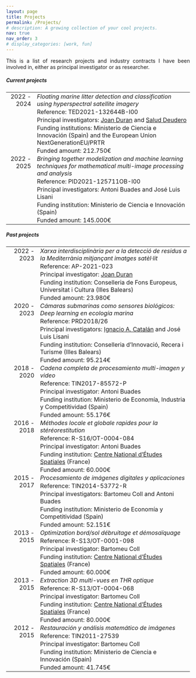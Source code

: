 ```yaml
---
layout: page
title: Projects
permalink: /Projects/
# description: A growing collection of your cool projects.
nav: true
nav_order: 3
# display_categories: [work, fun]
---
```

<div style="text-align: justify">
<p>This is a list of research projects and industry contracts I have been involved in, either as principal investigator or as researcher.</p>

<style type="text/css">
.tg  {border-collapse:collapse; border-width:0px}
.tg td{padding:1px 8px;}
.tg .tg-1{text-align:right;vertical-align:top}
.tg .tg-2{text-align:left;vertical-align:top}
.tg .tg-12{padding: 10px 8px 1px 8px; text-align:right;vertical-align:top}
.tg .tg-22{padding: 10px 8px 1px 8px; text-align:left;vertical-align:top}
</style>

<div class="projects">
<h5 class="category" id="currentProj">Current projects</h5>

<table class="tg">
  <tr>
    <td class="tg-1" rowspan="5">2022 - 2024</td>
    <td class="tg-2"><i>Floating marine litter detection and classification using hyperspectral satellite imagery</i></td>
  </tr>
  <tr>
    <td class="tg-2">Reference: TED2021-132644B-I00</td>
  </tr>
  <tr>
    <td class="tg-2">Principal investigators: <u>Joan Duran</u> and <a href="http://www.ba.ieo.es/en/personal/12-contacts/15-salud-deudero-company">Salud Deudero</a></td>
  </tr>
  <tr>
    <td class="tg-2">Funding institutions: Ministerio de Ciencia e Innovación (Spain) and the European Union NextGenerationEU/PRTR </td>
  </tr>
  <tr>
    <td class="tg-2">Funded amount: 212.750€ </td>
  </tr>
  <tr>
    <td class="tg-1" rowspan="5">2022 - 2025</td>
    <td class="tg-2"><i> Bringing together modelization and machine learning techniques for mathematical
    multi-image processing and analysis</i></td>
  </tr>
  <tr>
    <td class="tg-2">Reference: PID2021-125711OB-I00</td>
  </tr>
  <tr>
    <td class="tg-2">Principal investigators: Antoni Buades and José Luis Lisani</td>
  </tr>
  <tr>
    <td class="tg-2">Funding institution: Ministerio de Ciencia e Innovación (Spain)</td>
  </tr>
  <tr>
    <td class="tg-2">Funded amount: 145.000€ </td>
  </tr>
</table>


<h5 class="category" id="partProj">Past projects</h5>
<table class="tg">
  <tr>
    <td class="tg-1" rowspan="5">2022 - 2023</td>
    <td class="tg-2"><i>Xarxa interdisciplinària per a la detecció de residus a la Mediterrània mitjançant imatges satèl·lit</i></td>
  </tr>
  <tr>
    <td class="tg-2">Reference: AP-2021-023</td>
  </tr>
  <tr>
    <td class="tg-2">Principal investigator: <u>Joan Duran</u></td>
  </tr>
  <tr>
    <td class="tg-2">Funding institution: Conselleria de Fons Europeus, Universitat i Cultura (Illes Balears)</td>
  </tr>
  <tr>
    <td class="tg-2">Funded amount: 23.980€ </td>
  </tr>
  <tr>
    <td class="tg-1" rowspan="5">2020 - 2023</td>
    <td class="tg-2"><i>Cámaras submarinas como sensores biológicos: Deep learning en ecología marina</i></td>
  </tr>
  <tr>
    <td class="tg-2">Reference: PRD2018/26</td>
  </tr>
  <tr>
    <td class="tg-2">Principal investigators: <a href="https://imedea.uib-csic.es/el-instituto/personal/?staff_id=652">Ignacio A. Catalán</a> and José Luis Lisani</td>
  </tr>
  <tr>
    <td class="tg-2">Funding institution: Conselleria d’Innovació, Recera i Turisme (Illes Balears)</td>
  </tr>
  <tr>
    <td class="tg-2">Funded amount: 95.214€ </td>
  </tr>
  <tr>
    <td class="tg-1" rowspan="5">2018 - 2020</td>
    <td class="tg-2"><i> Cadena completa de procesamiento multi-imagen y video</i></td>
  </tr>
  <tr>
    <td class="tg-2">Reference: TIN2017-85572-P</td>
  </tr>
  <tr>
    <td class="tg-2">Principal investigator: Antoni Buades</td>
  </tr>
  <tr>
    <td class="tg-2">Funding institution: Ministerio de Economía, Industria y Competitividad (Spain)</td>
  </tr>
  <tr>
    <td class="tg-2">Funded amount: 55.176€ </td>
  </tr>
  <tr>
    <td class="tg-1" rowspan="5">2016 - 2018</td>
    <td class="tg-2"><i> Méthodes locale et globale rapides pour la stéréorestitution</i></td>
  </tr>
  <tr>
    <td class="tg-2">Reference: R-S16/OT-0004-084</td>
  </tr>
  <tr>
    <td class="tg-2">Principal investigator: Antoni Buades</td>
  </tr>
  <tr>
    <td class="tg-2">Funding institution: <a href="https://cnes.fr/en">Centre National d’Études Spatiales</a> (France)</td>
  </tr>
  <tr>
    <td class="tg-2">Funded amount: 60.000€ </td>
  </tr>
  <tr>
  <td class="tg-1" rowspan="5">2015 - 2017</td>
  <td class="tg-2"><i> Procesamiento de imágenes digitales y aplicaciones</i></td>
</tr>
<tr>
  <td class="tg-2">Reference:  TIN2014-53772-R</td>
</tr>
<tr>
  <td class="tg-2">Principal investigators: Bartomeu Coll and Antoni Buades</td>
</tr>
<tr>
  <td class="tg-2">Funding institution: Ministerio de Economía y Competitividad (Spain)</td>
</tr>
<tr>
  <td class="tg-2">Funded amount: 52.151€ </td>
</tr>
<tr>
  <td class="tg-1" rowspan="5">2013 - 2015</td>
  <td class="tg-2"><i> Optimization bord/sol débruitage et démosaïquage</i></td>
</tr>
<tr>
  <td class="tg-2">Reference: R-S13/OT-0001-098</td>
</tr>
<tr>
  <td class="tg-2">Principal investigator: Bartomeu Coll</td>
</tr>
<tr>
  <td class="tg-2">Funding institution: <a href="https://cnes.fr/en">Centre National d’Études Spatiales</a> (France)</td>
</tr>
<tr>
  <td class="tg-2">Funded amount: 60.000€ </td>
</tr>
<tr>
  <td class="tg-1" rowspan="5">2013 - 2015</td>
  <td class="tg-2"><i> Extraction 3D multi-vues en THR optique</i></td>
</tr>
<tr>
  <td class="tg-2">Reference: R-S13/OT-0004-068</td>
</tr>
<tr>
  <td class="tg-2">Principal investigator: Bartomeu Coll</td>
</tr>
<tr>
  <td class="tg-2">Funding institution: <a href="https://cnes.fr/en">Centre National d’Études Spatiales</a> (France)</td>
</tr>
<tr>
  <td class="tg-2">Funded amount: 80.000€ </td>
</tr>
<tr>
<td class="tg-1" rowspan="5">2012 - 2015</td>
<td class="tg-2"><i> Restauración y análisis matemático de imágenes</i></td>
</tr>
<tr>
<td class="tg-2">Reference:  TIN2011-27539</td>
</tr>
<tr>
<td class="tg-2">Principal investigator: Bartomeu Coll</td>
</tr>
<tr>
<td class="tg-2">Funding institution: Ministerio de Ciencia e Innovación (Spain)</td>
</tr>
<tr>
<td class="tg-2">Funded amount: 41.745€ </td>
</tr>
</table>
</div>
